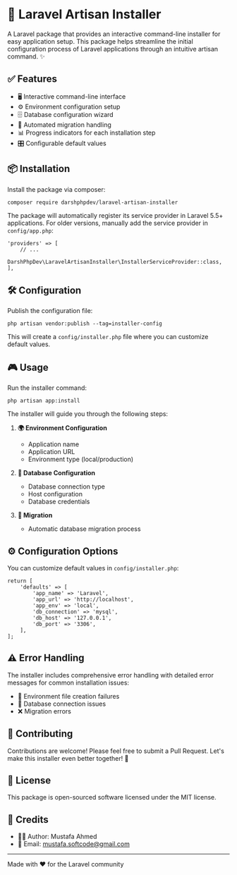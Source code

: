 # 🚀 Laravel Artisan Installer

A Laravel package that provides an interactive command-line installer for easy application setup. This package helps streamline the initial configuration process of Laravel applications through an intuitive artisan command. ✨

## ✅ Features

- 🖥️ Interactive command-line interface
- ⚙️ Environment configuration setup 
- 🗄️ Database configuration wizard
- 🔄 Automated migration handling
- 📊 Progress indicators for each installation step
- 🎛️ Configurable default values

## 📦 Installation

Install the package via composer:

    composer require darshphpdev/laravel-artisan-installer

The package will automatically register its service provider in Laravel 5.5+ applications. For older versions, manually add the service provider in `config/app.php`:

    'providers' => [
        // ...
        DarshPhpDev\LaravelArtisanInstaller\InstallerServiceProvider::class,
    ],

## 🛠️ Configuration

Publish the configuration file:

    php artisan vendor:publish --tag=installer-config

This will create a `config/installer.php` file where you can customize default values.

## 🎮 Usage

Run the installer command:

    php artisan app:install

The installer will guide you through the following steps:

1. **🌍 Environment Configuration**
   - Application name
   - Application URL
   - Environment type (local/production)

2. **💾 Database Configuration**
   - Database connection type
   - Host configuration
   - Database credentials

3. **🔄 Migration**
   - Automatic database migration process

## ⚙️ Configuration Options

You can customize default values in `config/installer.php`:

    return [
        'defaults' => [
            'app_name' => 'Laravel',
            'app_url' => 'http://localhost',
            'app_env' => 'local',
            'db_connection' => 'mysql',
            'db_host' => '127.0.0.1',
            'db_port' => '3306',
        ],
    ];

## ⚠️ Error Handling

The installer includes comprehensive error handling with detailed error messages for common installation issues:
- 📝 Environment file creation failures
- 🔌 Database connection issues
- ❌ Migration errors

## 🤝 Contributing

Contributions are welcome! Please feel free to submit a Pull Request. Let's make this installer even better together! 💪

## 📄 License

This package is open-sourced software licensed under the MIT license.

## 👥 Credits

- 👨‍💻 Author: Mustafa Ahmed
- 📧 Email: mustafa.softcode@gmail.com

---
Made with ❤️ for the Laravel community
